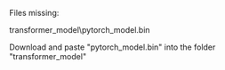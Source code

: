 Files missing:

transformer_model\pytorch_model.bin

Download and paste "pytorch_model.bin" into the folder "transformer_model"

